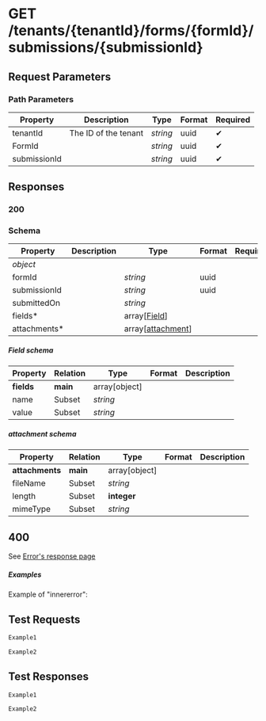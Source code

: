 # **GET**   /tenants/{tenantId}/forms/{formId}/submissions/{submissionId}

## __Request Parameters__

### Path Parameters

   | Property     | Description          | Type     | Format | Required |
   | ------------ | -------------------- | -------- | ------ | ----------- |
   | tenantId     | The ID of the tenant | _string_ | uuid   | ✔           |
   | FormId       |                      | _string_ | uuid   | ✔           |
   | submissionId |                      | _string_ | uuid   | ✔           |

## __Responses__

### __200__

### Schema

| Property     | Description | Type          | Format | Required |
| ------------ | ----------- | ------------- | ------ | ----------- |
| _object_     |             |               |        |             |
| formId       |             | _string_      | uuid   |             |
| submissionId |             | _string_      | uuid   |             |
| submittedOn  |             | _string_      |        |             |
| fields*      |             | array[[Field](#field-schema)] |        |             |
| attachments* |             | array[[attachment](#attachment-schema)] |        |             |

##### Field schema

| Property        | Relation | Type          | Format | Description |
| --------------- | -------- | ------------- | ------ | ----------- |
| __fields__      | __main__ | array[object] |        |             |
| name            | Subset   | _string_      |        |             |
| value           | Subset   | _string_      |        |             |

##### attachment schema

| Property        | Relation | Type          | Format | Description |
| --------------- | -------- | ------------- | ------ | ----------- |
| __attachments__ | __main__ | array[object] |        |             |
| fileName        | Subset   | _string_      |        |             |
| length          | Subset   | __integer__   |        |             |
| mimeType        | Subset   | _string_      |        |             |

## 400

See [Error's response page](errors.md)

##### Examples

Example of "innererror":

## __Test Requests__

```bash 
Example1
```

```csharp
Example2
```

## __Test Responses__

```bash 
Example1
```

```csharp
Example2
```
